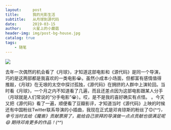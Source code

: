 ```yaml
---
layout:     post
title:      我的光影生活
subtitle:   从月球到源代码
date:       2019-03-15
author:     火星上的小蘑菇
header-img: img/post-bg-house.jpg
catalog: true
tags:
    - 随笔
---
```


![](https://ws3.sinaimg.cn/large/005BYqpgly1g13s4wtndcj30ev0cmq4g.jpg)

去年一次偶然的机会看了《月球》，才知道这部电影和《源代码》是同一个导演，巧的是这两部都是我喜欢的一类电影😭。虽然小成本小场面，但都富有感情值得推敲，《月球》在无垠的太空中探讨孤独，《源代码》在拥挤的人群中上演轮回。当时看《月球》，一个月之内不知道看了几遍，而且还差点因为这部电影跟某人分手（月球就是人们常说的“分手电影”😭）。哎，是不是我的喜好确实有点怪。 。今天又把《源代码》看了一遍，顺便看了豆瓣影评，才知道当时《源代码》上映的时候还有中国粉丝Twitter联系导演的小插曲，我现在正式是邓肯琼斯的粉丝了😊(^_^)，幸亏当时去给《魔兽》贡献票房了，能给自己崇拜的导演做一点点贡献也很满足呢😄
期待邓肯更多的作品！(^_^)